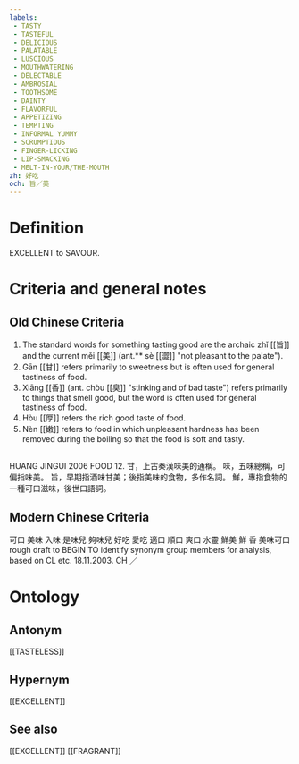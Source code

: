 ```yaml
---
labels: 
 - TASTY
 - TASTEFUL
 - DELICIOUS
 - PALATABLE
 - LUSCIOUS
 - MOUTHWATERING
 - DELECTABLE
 - AMBROSIAL
 - TOOTHSOME
 - DAINTY
 - FLAVORFUL
 - APPETIZING
 - TEMPTING
 - INFORMAL YUMMY
 - SCRUMPTIOUS
 - FINGER-LICKING
 - LIP-SMACKING
 - MELT-IN-YOUR/THE-MOUTH
zh: 好吃
och: 旨／美
---
```


# Definition
EXCELLENT to SAVOUR.
# Criteria and general notes
## Old Chinese Criteria
1. The standard words for something tasting good are the archaic zhǐ [[旨]] and the current měi [[美]] (ant.** sè [[澀]] "not pleasant to the palate").
2. Gān [[甘]] refers primarily to sweetness but is often used for general tastiness of food.
3. Xiāng [[香]] (ant. chòu [[臭]] "stinking and of bad taste") refers primarily to things that smell good, but the word is often used for general tastiness of food.
4. Hòu [[厚]] refers the rich good taste of food.
5. Nèn [[嫩]] refers to food in which unpleasant hardness has been removed during the boiling so that the food is soft and tasty.
## 
HUANG JINGUI 2006
FOOD 12.
甘，上古秦漢味美的通稱。
味，五味總稱，可偏指味美。
旨，早期指酒味甘美；後指美味的食物，多作名詞。
鮮，專指食物的一種可口滋味，後世口語詞。
## Modern Chinese Criteria
可口
美味
入味
是味兒
夠味兒
好吃
愛吃
適口
順口
爽口
水靈
鮮美
鮮
香
美味可口
rough draft to BEGIN TO identify synonym group members for analysis, based on CL etc. 18.11.2003. CH ／
# Ontology

## Antonym
[[TASTELESS]]
## Hypernym
[[EXCELLENT]]
## See also
[[EXCELLENT]]
[[FRAGRANT]]